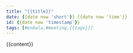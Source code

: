 ```yaml
---
title: "{{title}}"
date: {{date now 'short'}} {{date now 'time'}}
id: {{date now 'timestamp'}}
tags: [#enbala,#meeting,{{tags}}]
---
```


{{content}}
